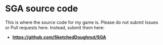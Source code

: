 # SGA source code

This is where the source code for my game is. Please do not submit Issues or Pull requests here. Instead, submit them here: <br>
- **https://github.com/SketchedDoughnut/SGA**
